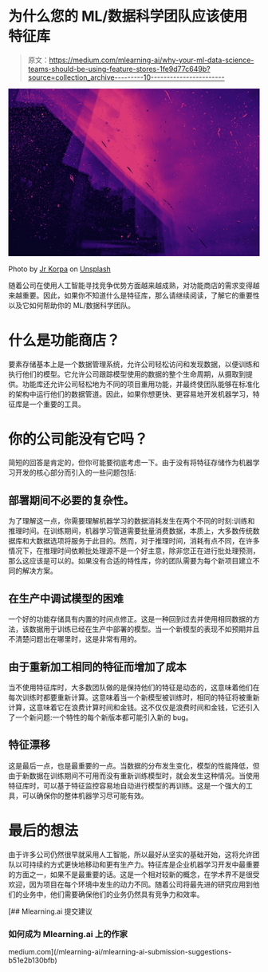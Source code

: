 # 为什么您的 ML/数据科学团队应该使用特征库

> 原文：<https://medium.com/mlearning-ai/why-your-ml-data-science-teams-should-be-using-feature-stores-1fe9d77c649b?source=collection_archive---------10----------------------->

![](img/bbcd12355bc14e6b91821096c81b2781.png)

Photo by [Jr Korpa](https://unsplash.com/@jrkorpa?utm_source=unsplash&utm_medium=referral&utm_content=creditCopyText) on [Unsplash](https://unsplash.com/?utm_source=unsplash&utm_medium=referral&utm_content=creditCopyText)

随着公司在使用人工智能寻找竞争优势方面越来越成熟，对功能商店的需求变得越来越重要。因此，如果你不知道什么是特征库，那么请继续阅读，了解它的重要性以及它如何帮助你的 ML/数据科学团队。

# 什么是功能商店？

要素存储基本上是一个数据管理系统，允许公司轻松访问和发现数据，以便训练和执行他们的模型。它允许公司跟踪模型使用的数据的整个生命周期，从摄取到提供。功能库还允许公司轻松地为不同的项目重用功能，并最终使团队能够在标准化的架构中运行他们的数据管道。因此，如果你想更快、更容易地开发机器学习，特征库是一个重要的工具。

# 你的公司能没有它吗？

简短的回答是肯定的，但你可能要彻底考虑一下。由于没有将特征存储作为机器学习开发的核心部分而引入的一些问题包括:

## 部署期间不必要的复杂性。

为了理解这一点，你需要理解机器学习的数据消耗发生在两个不同的时刻:训练和推理时间。在训练期间，机器学习管道需要批量消费数据，本质上，大多数传统数据库和大数据选项将服务于此目的。然而，对于推理时间，消耗有点不同，在许多情况下，在推理时间依赖批处理源不是一个好主意，除非您正在进行批处理预测，那么这应该是可以的。如果没有合适的特性库，你的团队需要为每个新项目建立不同的解决方案。

## 在生产中调试模型的困难

一个好的功能存储具有内置的时间点修正。这是一种回到过去并使用相同数据的方法，该数据用于训练已经在生产中部署的模型。当一个新模型的表现不如预期并且不清楚问题出在哪里时，这是非常有用的。

## 由于重新加工相同的特征而增加了成本

当不使用特征库时，大多数团队做的是保持他们的特征是动态的，这意味着他们在每次训练时都要重新计算。这意味着当一个新模型被训练时，相同的特征将被重新计算，这意味着它在浪费计算时间和金钱。这不仅仅是浪费时间和金钱，它还引入了一个新问题:一个特性的每个新版本都可能引入新的 bug。

## 特征漂移

这是最后一点，也是最重要的一点。当数据的分布发生变化，模型的性能降低，但由于新数据在训练期间不可用而没有重新训练模型时，就会发生这种情况。当使用特征库时，可以基于特征监控容易地自动进行模型的再训练。这是一个强大的工具，可以确保你的整体机器学习尽可能有效。

# 最后的想法

由于许多公司仍然很早就采用人工智能，所以最好从坚实的基础开始，这将允许团队以可持续的方式更快地移动和更有生产力。特征库是企业机器学习开发中最重要的方面之一，如果不是最重要的话。这是一个相对较新的概念，在学术界不是很受欢迎，因为项目在每个环境中发生的动力不同。随着公司将最先进的研究应用到他们的业务中，他们需要确保他们的业务仍然具有竞争力和效率。

[](/mlearning-ai/mlearning-ai-submission-suggestions-b51e2b130bfb) [## Mlearning.ai 提交建议

### 如何成为 Mlearning.ai 上的作家

medium.com](/mlearning-ai/mlearning-ai-submission-suggestions-b51e2b130bfb)